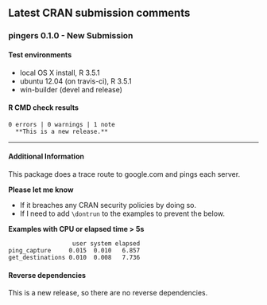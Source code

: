 ## Latest CRAN submission comments

### pingers 0.1.0 - New Submission

#### Test environments
* local OS X install, R 3.5.1
* ubuntu 12.04 (on travis-ci), R 3.5.1
* win-builder (devel and release)

#### R CMD check results

```
0 errors | 0 warnings | 1 note
  **This is a new release.**
```

---

#### Additional Information 

This package does a trace route to google.com and pings each server.

**Please let me know**

- If it breaches any CRAN security policies by doing so.
- If I need to add `\dontrun` to the examples to prevent the below.

**Examples with CPU or elapsed time > 5s**

```
                  user system elapsed
ping_capture     0.015  0.010   6.857
get_destinations 0.010  0.008   7.736
```

#### Reverse dependencies

This is a new release, so there are no reverse dependencies.
